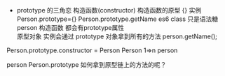 - prototype 的三角恋
构造函数(constructor) 构造函数的原型  {}  实例
Person.prototype={}
Person.prototype.getName
es6 class 只是语法糖 
person 构造函数 都会有prototype属性   
原型对象
实例会通过 prototype 对象拿到所有的方法
person.getName();

Person.prototype.constructor = Person
Person 1=>n person

person  Person.prototype
如何拿到原型链上的方法的呢？
